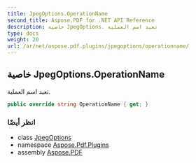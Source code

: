 ```yaml
---
title: JpegOptions.OperationName
second_title: Aspose.PDF for .NET API Reference
description: خاصية JpegOptions. تعيد اسم العملية
type: docs
weight: 20
url: /ar/net/aspose.pdf.plugins/jpegoptions/operationname/
---
```

## خاصية JpegOptions.OperationName

تعيد اسم العملية.

```csharp
public override string OperationName { get; }
```

### انظر أيضًا

* class [JpegOptions](../)
* namespace [Aspose.Pdf.Plugins](../../../aspose.pdf.plugins/)
* assembly [Aspose.PDF](../../../)